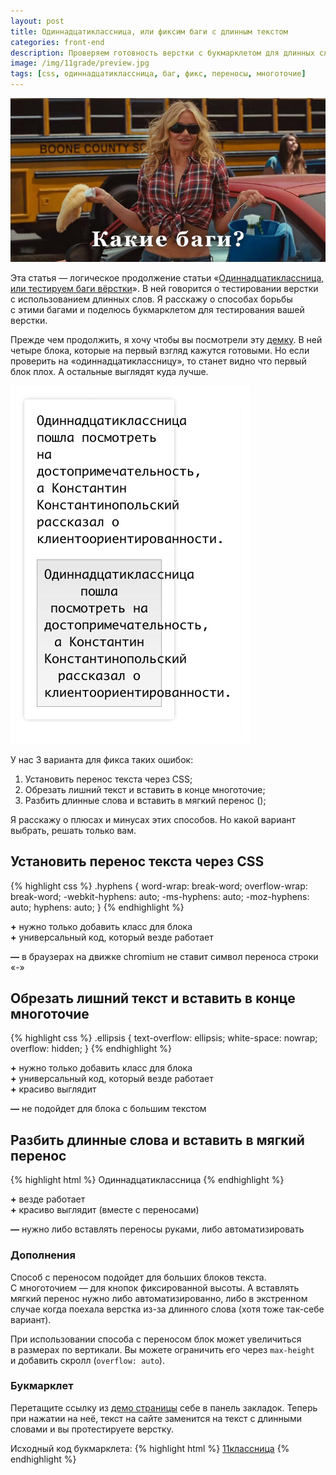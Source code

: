 ```yaml
---
layout: post
title: Одиннадцатиклассница, или фиксим баги с длинным текстом
categories: front-end
description: Проверяем готовность верстки с букмарклетом для длинных слов и рассмиваем способы исправления возникающих багов.
image: /img/11grade/preview.jpg
tags: [css, одиннадцатиклассница, баг, фикс, переносы, многоточие]
---
```


![Одиннадцатиклассница, или фиксим баги с длинным текстом](/img/11grade/preview.jpg)

Эта статья — логическое продолжение статьи «[Одиннадцатиклассница, или тестируем баги вёрстки](http://habrahabr.ru/company/2gis/blog/246831/)». В ней говорится о тестировании верстки с использованием длинных слов. Я расскажу о способах борьбы с этими багами и поделюсь букмарклетом для тестирования вашей верстки.

<!-- more -->

Прежде чем продолжить, я хочу чтобы вы посмотрели эту [демку](/demo/11/). В ней четыре блока, которые на первый взгляд кажутся готовыми. Но если проверить на «одиннадцатиклассницу», то станет видно что первый блок плох. А остальные выглядят куда лучше.

![Одиннадцатиклассница, или фиксим баги с длинным текстом — пример блока](/img/11grade/example1.jpg)

У нас 3 варианта для фикса таких ошибок:

1. Установить перенос текста через CSS;
2. Обрезать лишний текст и вставить в конце многоточие;
3. Разбить длинные слова и вставить в мягкий перенос (&shy;);

Я расскажу о плюсах и минусах этих способов. Но какой вариант выбрать, решать только вам.

## Установить перенос текста через CSS

{% highlight css %}
.hyphens {
    word-wrap: break-word;
    overflow-wrap: break-word;
    -webkit-hyphens: auto;
    -ms-hyphens: auto;
    -moz-hyphens: auto;
    hyphens: auto;
}
{% endhighlight %}

**+** нужно только добавить класс для блока<br>
**+** универсальный код, который везде работает<br>

**—** в браузерах на движке chromium не ставит символ переноса строки «-»

## Обрезать лишний текст и вставить в конце многоточие
{% highlight css %}
.ellipsis {
    text-overflow: ellipsis;
    white-space: nowrap;
    overflow: hidden;
}
{% endhighlight %}


**+** нужно только добавить класс для блока<br>
**+** универсальный код, который везде работает<br>
**+** красиво выглядит<br>

**—** не подойдет для блока с большим текстом

## Разбить длинные слова и вставить в мягкий перенос
{% highlight html %}
Один&shy;над&shy;ца&shy;ти&shy;класс&shy;ни&shy;ца
{% endhighlight %}


**+** везде работает<br>
**+** красиво выглядит (вместе с переносами)<br>

**—** нужно либо вставлять переносы руками, либо автоматизировать

### Дополнения
Способ с переносом подойдет для больших блоков текста. С многоточием — для кнопок фиксированной высоты. А вставлять мягкий перенос нужно либо автоматизированно, либо в экстренном случае когда поехала верстка из-за длинного слова (хотя тоже так-себе вариант).

При использовании способа с переносом блок может увеличиться в размерах по вертикали. Вы можете ограничить его через `max-height` и добавить скролл (`overflow: auto`).

### Букмарклет
Перетащите ссылку из [демо страницы](/demo/11/) себе в панель закладок. Теперь при нажатии на неё, текст на сайте заменится на текст с длинными словами и вы протестируете верстку.

Исходный код букмарклета:
{% highlight html %}
<a href="javascript:(function () {var a, w = document.createNodeIterator(document, NodeFilter.SHOW_TEXT); while (a = w.nextNode()) { if (a.textContent.trim().length && a.parentNode.tagName != 'STYLE' && a.parentNode.tagName !== 'TITLE' && a.parentNode.tagName !== 'SCRIPT') a.textContent = 'Одиннадцатиклассница пошла посмотреть на достопримечательность, а Константин Константинопольский рассказал о клиентоориентированности.' }})()">11классница</a>
{% endhighlight %}
